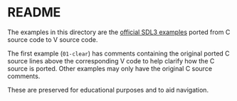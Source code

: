 # README

The examples in this directory are the [official SDL3 examples](https://examples.libsdl.org/SDL3/)
ported from C source code to V source code.

The first example (`01-clear`) has comments containing the original ported C source lines
above the corresponding V code to help clarify how the C source is ported.
Other examples may only have the original C source comments.

These are preserved for educational purposes and to aid navigation.
